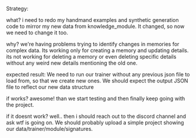 Strategy:

what?
i need to redo my handmand examples and synthetic generation code to mirror my new data from knowledge_module.
It changed, so now we need to change it too.

why?
we're having problems trying to identify changes in memories for complex data.
Its working only for creating a memory and updating details.
its not working for deleting a memory or even deleting specific details without any weird new details mentioning the old one.

expected result:
We need to run our trainer without any previous json file to load from, so  that we create new ones.
We should expect the output JSON file to reflect our new data structure

if works?
awesome! than we start testing and then finally keep going with the project.

if it doesnt work?
well.. then i should reach out to the discord channel and ask wtf is going on.
We should probably upload a simple project showing our data/trainer/module/signatures.